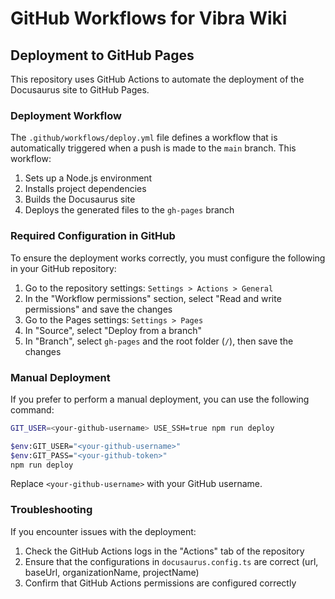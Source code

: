 # GitHub Workflows for Vibra Wiki

## Deployment to GitHub Pages

This repository uses GitHub Actions to automate the deployment of the Docusaurus site to GitHub Pages.

### Deployment Workflow

The `.github/workflows/deploy.yml` file defines a workflow that is automatically triggered when a push is made to the `main` branch. This workflow:

1. Sets up a Node.js environment
2. Installs project dependencies
3. Builds the Docusaurus site
4. Deploys the generated files to the `gh-pages` branch

### Required Configuration in GitHub

To ensure the deployment works correctly, you must configure the following in your GitHub repository:

1. Go to the repository settings: `Settings > Actions > General`
2. In the "Workflow permissions" section, select "Read and write permissions" and save the changes
3. Go to the Pages settings: `Settings > Pages`
4. In "Source", select "Deploy from a branch"
5. In "Branch", select `gh-pages` and the root folder (`/`), then save the changes

### Manual Deployment

If you prefer to perform a manual deployment, you can use the following command:

```bash
GIT_USER=<your-github-username> USE_SSH=true npm run deploy
```

```bash
$env:GIT_USER="<your-github-username>"
$env:GIT_PASS="<your-github-token>"
npm run deploy
```

Replace `<your-github-username>` with your GitHub username.

### Troubleshooting

If you encounter issues with the deployment:

1. Check the GitHub Actions logs in the "Actions" tab of the repository
2. Ensure that the configurations in `docusaurus.config.ts` are correct (url, baseUrl, organizationName, projectName)
3. Confirm that GitHub Actions permissions are configured correctly